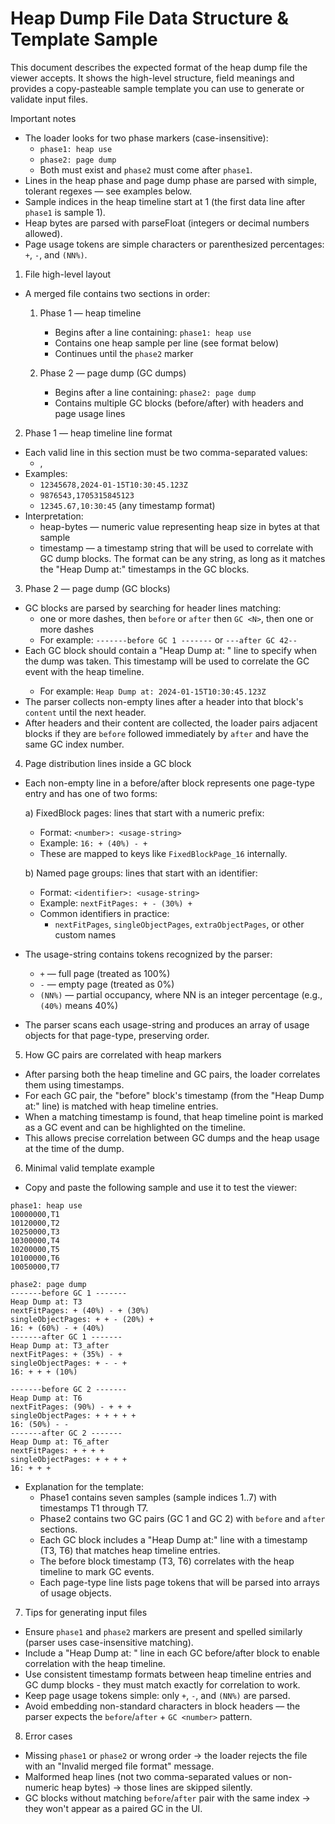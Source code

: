 # Heap Dump File Data Structure & Template Sample

This document describes the expected format of the heap dump file the viewer accepts. It shows the high-level structure, field meanings and provides a copy-pasteable sample template you can use to generate or validate input files.

Important notes
- The loader looks for two phase markers (case-insensitive):
  - `phase1: heap use`
  - `phase2: page dump`
  - Both must exist and `phase2` must come after `phase1`.
- Lines in the heap phase and page dump phase are parsed with simple, tolerant regexes — see examples below.
- Sample indices in the heap timeline start at 1 (the first data line after `phase1` is sample 1).
- Heap bytes are parsed with parseFloat (integers or decimal numbers allowed).
- Page usage tokens are simple characters or parenthesized percentages: `+`, `-`, and `(NN%)`.

1) File high-level layout
- A merged file contains two sections in order:

  1. Phase 1 — heap timeline
     - Begins after a line containing: `phase1: heap use`
     - Contains one heap sample per line (see format below)
     - Continues until the `phase2` marker

  2. Phase 2 — page dump (GC dumps)
     - Begins after a line containing: `phase2: page dump`
     - Contains multiple GC blocks (before/after) with headers and page usage lines

2) Phase 1 — heap timeline line format
- Each valid line in this section must be two comma-separated values:
  - <heap-bytes>,<timestamp>
- Examples:
  - `12345678,2024-01-15T10:30:45.123Z`
  - `9876543,1705315845123`
  - `12345.67,10:30:45` (any timestamp format)
- Interpretation:
  - heap-bytes — numeric value representing heap size in bytes at that sample
  - timestamp — a timestamp string that will be used to correlate with GC dump blocks. The format can be any string, as long as it matches the "Heap Dump at:" timestamps in the GC blocks.

3) Phase 2 — page dump (GC blocks)
- GC blocks are parsed by searching for header lines matching:
  - one or more dashes, then `before` or `after` then `GC <N>`, then one or more dashes
  - For example: `-------before GC 1 -------` or `---after GC 42--`
- Each GC block should contain a "Heap Dump at: <timestamp>" line to specify when the dump was taken. This timestamp will be used to correlate the GC event with the heap timeline.
  - For example: `Heap Dump at: 2024-01-15T10:30:45.123Z`
- The parser collects non-empty lines after a header into that block's `content` until the next header.
- After headers and their content are collected, the loader pairs adjacent blocks if they are `before` followed immediately by `after` and have the same GC index number.

4) Page distribution lines inside a GC block
- Each non-empty line in a before/after block represents one page-type entry and has one of two forms:

  a) FixedBlock pages: lines that start with a numeric prefix:
     - Format: `<number>: <usage-string>`
     - Example: `16: + (40%) - +`
     - These are mapped to keys like `FixedBlockPage_16` internally.

  b) Named page groups: lines that start with an identifier:
     - Format: `<identifier>: <usage-string>`
     - Example: `nextFitPages: + - (30%) +`
     - Common identifiers in practice:
       - `nextFitPages`, `singleObjectPages`, `extraObjectPages`, or other custom names

- The usage-string contains tokens recognized by the parser:
  - `+` — full page (treated as 100%)
  - `-` — empty page (treated as 0%)
  - `(NN%)` — partial occupancy, where NN is an integer percentage (e.g., `(40%)` means 40%)
- The parser scans each usage-string and produces an array of usage objects for that page-type, preserving order.

5) How GC pairs are correlated with heap markers
- After parsing both the heap timeline and GC pairs, the loader correlates them using timestamps.
- For each GC pair, the "before" block's timestamp (from the "Heap Dump at:" line) is matched with heap timeline entries.
- When a matching timestamp is found, that heap timeline point is marked as a GC event and can be highlighted on the timeline.
- This allows precise correlation between GC dumps and the heap usage at the time of the dump.

6) Minimal valid template example
- Copy and paste the following sample and use it to test the viewer:

```text
phase1: heap use
10000000,T1
10120000,T2
10250000,T3
10300000,T4
10200000,T5
10100000,T6
10050000,T7

phase2: page dump
-------before GC 1 -------
Heap Dump at: T3
nextFitPages: + (40%) - + (30%)
singleObjectPages: + + - (20%) +
16: + (60%) - + (40%)
-------after GC 1 -------
Heap Dump at: T3_after
nextFitPages: + (35%) - +
singleObjectPages: + - - +
16: + + + (10%)

-------before GC 2 -------
Heap Dump at: T6
nextFitPages: (90%) - + + +
singleObjectPages: + + + + +
16: (50%) - -
-------after GC 2 -------
Heap Dump at: T6_after
nextFitPages: + + + +
singleObjectPages: + + + +
16: + + +
```

- Explanation for the template:
  - Phase1 contains seven samples (sample indices 1..7) with timestamps T1 through T7.
  - Phase2 contains two GC pairs (GC 1 and GC 2) with `before` and `after` sections.
  - Each GC block includes a "Heap Dump at:" line with a timestamp (T3, T6) that matches heap timeline entries.
  - The before block timestamp (T3, T6) correlates with the heap timeline to mark GC events.
  - Each page-type line lists page tokens that will be parsed into arrays of usage objects.

7) Tips for generating input files
- Ensure `phase1` and `phase2` markers are present and spelled similarly (parser uses case-insensitive matching).
- Include a "Heap Dump at: <timestamp>" line in each GC before/after block to enable correlation with the heap timeline.
- Use consistent timestamp formats between heap timeline entries and GC dump blocks - they must match exactly for correlation to work.
- Keep page usage tokens simple: only `+`, `-`, and `(NN%)` are parsed.
- Avoid embedding non-standard characters in block headers — the parser expects the `before`/`after` + `GC <number>` pattern.

8) Error cases
- Missing `phase1` or `phase2` or wrong order → the loader rejects the file with an "Invalid merged file format" message.
- Malformed heap lines (not two comma-separated values or non-numeric heap bytes) → those lines are skipped silently.
- GC blocks without matching `before`/`after` pair with the same index → they won't appear as a paired GC in the UI.
